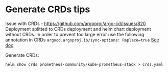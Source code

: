 # Generate CRDs tips


Issue with CRDs - https://github.com/argoproj/argo-cd/issues/820
Deployment splitted to CRDs deployment and helm chart deployment without CRDs.
In order to prevent too large error use the following annotation in CRDs
`argocd.argoproj.io/sync-options: Replace=true` [See doc](https://argo-cd.readthedocs.io/en/stable/user-guide/sync-options/#replace-resource-instead-of-applying-changes)

Generate CRDs:
```
helm show crds prometheus-community/kube-prometheus-stack > crds.yaml
```
